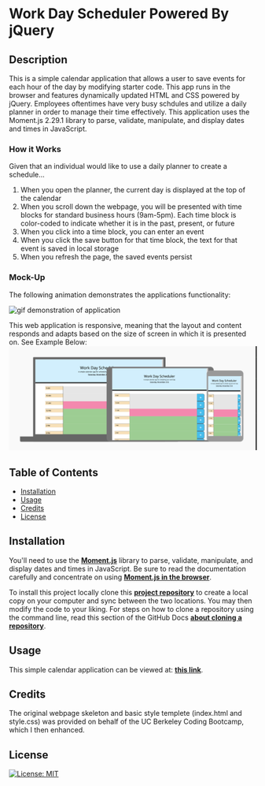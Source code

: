 # Work Day Scheduler Powered By jQuery

## Description

This is a simple calendar application that allows a user to save events for each hour of the day by modifying starter code. This app runs in the browser and features dynamically updated HTML and CSS powered by jQuery. Employees oftentimes have very busy schdules and utilize a daily planner in order to manage their time effectively. This application uses the Moment.js 2.29.1 library to parse, validate, manipulate,
and display dates and times in JavaScript.

### How it Works

Given that an individual would like to use a daily planner to create a schedule...

1. When you open the planner, the current day is displayed at the top of the calendar
2. When you scroll down the webpage, you will be presented with time blocks for standard business hours (9am-5pm). Each time block is color-coded to indicate whether it is in the past, present, or future
3. When you click into a time block, you can enter an event
4. When you click the save button for that time block, the text for that event is saved in local storage
5. When you refresh the page, the saved events persist

### Mock-Up

The following animation demonstrates the applications functionality:

![gif demonstration of application](./assets/images/Demo_of_Work_Day_Planner.gif)

This web application is responsive, meaning that the layout and content responds and adapts based on the size of screen in which it is presented on. See Example Below:
![responsive views of application](./assets/images/responsiveViews.png)

## Table of Contents

- [Installation](#installation)
- [Usage](#usage)
- [Credits](#credits)
- [License](#license)

## Installation

You'll need to use the [**Moment.js**](https://momentjs.com/) library to parse, validate, manipulate, and display dates and times in JavaScript. Be sure to read the documentation carefully and concentrate on using [**Moment.js in the browser**](https://momentjs.com/docs/#/use-it/browser/).

To install this project locally clone this [**project repository**](https://github.com/kaylamuraoka/Work_Day_Scheduler_Using_jQuery) to create a local copy on your computer and sync between the two locations. You may then modify the code to your liking. For steps on how to clone a repository using the command line, read this section of the GitHub Docs [**about cloning a repository**](https://docs.github.com/en/free-pro-team@latest/github/creating-cloning-and-archiving-repositories/cloning-a-repository#about-cloning-a-repository).

## Usage

This simple calendar application can be viewed at: [**this link**](https://kaylamuraoka.github.io/Work_Day_Scheduler_Using_jQuery/).

## Credits

The original webpage skeleton and basic style templete (index.html and style.css) was provided on behalf of the UC Berkeley Coding Bootcamp, which I then enhanced.

## License

[![License: MIT](https://img.shields.io/badge/License-MIT-yellow.svg)](https://opensource.org/licenses/MIT)
